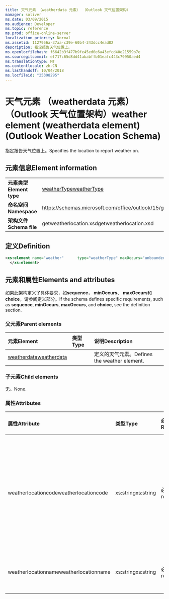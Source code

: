 ```yaml
---
title: 天气元素 （weatherdata 元素） （Outlook 天气位置架构）
manager: soliver
ms.date: 03/09/2015
ms.audience: Developer
ms.topic: reference
ms.prod: office-online-server
localization_priority: Normal
ms.assetid: 1127956a-37aa-c39e-60b4-343dcc4ead82
description: 指定报告天气位置上。
ms.openlocfilehash: f6642b3f477b9fe45ed0e6a43efcd40e21559b7e
ms.sourcegitcommit: ef717c65d8dd41ababffb01eafc443c79950aed4
ms.translationtype: MT
ms.contentlocale: zh-CN
ms.lasthandoff: 10/04/2018
ms.locfileid: "25398295"
---
```

# <a name="weather-element-weatherdata-element-outlook-weather-location-schema"></a><span data-ttu-id="b3f0c-103">天气元素 （weatherdata 元素） （Outlook 天气位置架构）</span><span class="sxs-lookup"><span data-stu-id="b3f0c-103">weather element (weatherdata element) (Outlook Weather Location Schema)</span></span>

<span data-ttu-id="b3f0c-104">指定报告天气位置上。</span><span class="sxs-lookup"><span data-stu-id="b3f0c-104">Specifies the location to report weather on.</span></span>
  
## <a name="element-information"></a><span data-ttu-id="b3f0c-105">元素信息</span><span class="sxs-lookup"><span data-stu-id="b3f0c-105">Element information</span></span>

|||
|:-----|:-----|
|<span data-ttu-id="b3f0c-106">**元素类型**</span><span class="sxs-lookup"><span data-stu-id="b3f0c-106">**Element type**</span></span> <br/> |[<span data-ttu-id="b3f0c-107">weatherType</span><span class="sxs-lookup"><span data-stu-id="b3f0c-107">weatherType</span></span>](weathertype-complextype-outlook-weather-location-schema.md) <br/> |
|<span data-ttu-id="b3f0c-108">**命名空间**</span><span class="sxs-lookup"><span data-stu-id="b3f0c-108">**Namespace**</span></span> <br/> |https://schemas.microsoft.com/office/outlook/15/getweatherlocation.xsd  <br/> |
|<span data-ttu-id="b3f0c-109">**架构文件**</span><span class="sxs-lookup"><span data-stu-id="b3f0c-109">**Schema file**</span></span> <br/> |<span data-ttu-id="b3f0c-110">getweatherlocation.xsd</span><span class="sxs-lookup"><span data-stu-id="b3f0c-110">getweatherlocation.xsd</span></span>  <br/> |
   
## <a name="definition"></a><span data-ttu-id="b3f0c-111">定义</span><span class="sxs-lookup"><span data-stu-id="b3f0c-111">Definition</span></span>

```XML
<xs:element name="weather"      type="weatherType" maxOccurs="unbounded"    >
  </xs:element>  

```

## <a name="elements-and-attributes"></a><span data-ttu-id="b3f0c-112">元素和属性</span><span class="sxs-lookup"><span data-stu-id="b3f0c-112">Elements and attributes</span></span>

<span data-ttu-id="b3f0c-113">如果此架构定义了具体要求，如**sequence**， **minOccurs**、 **maxOccurs**和**choice**，请参阅定义部分。</span><span class="sxs-lookup"><span data-stu-id="b3f0c-113">If the schema defines specific requirements, such as **sequence**, **minOccurs**, **maxOccurs**, and **choice**, see the definition section.</span></span> 
  
### <a name="parent-elements"></a><span data-ttu-id="b3f0c-114">父元素</span><span class="sxs-lookup"><span data-stu-id="b3f0c-114">Parent elements</span></span>

|<span data-ttu-id="b3f0c-115">**元素**</span><span class="sxs-lookup"><span data-stu-id="b3f0c-115">**Element**</span></span>|<span data-ttu-id="b3f0c-116">**类型**</span><span class="sxs-lookup"><span data-stu-id="b3f0c-116">**Type**</span></span>|<span data-ttu-id="b3f0c-117">**说明**</span><span class="sxs-lookup"><span data-stu-id="b3f0c-117">**Description**</span></span>|
|:-----|:-----|:-----|
|[<span data-ttu-id="b3f0c-118">weatherdata</span><span class="sxs-lookup"><span data-stu-id="b3f0c-118">weatherdata</span></span>](weatherdata-element-outlook-weather-location-schema.md) <br/> ||<span data-ttu-id="b3f0c-119">定义的天气元素。</span><span class="sxs-lookup"><span data-stu-id="b3f0c-119">Defines the weather element.</span></span>  <br/> |
   
### <a name="child-elements"></a><span data-ttu-id="b3f0c-120">子元素</span><span class="sxs-lookup"><span data-stu-id="b3f0c-120">Child elements</span></span>

<span data-ttu-id="b3f0c-121">无。</span><span class="sxs-lookup"><span data-stu-id="b3f0c-121">None.</span></span>
  
### <a name="attributes"></a><span data-ttu-id="b3f0c-122">属性</span><span class="sxs-lookup"><span data-stu-id="b3f0c-122">Attributes</span></span>

|<span data-ttu-id="b3f0c-123">**属性**</span><span class="sxs-lookup"><span data-stu-id="b3f0c-123">**Attribute**</span></span>|<span data-ttu-id="b3f0c-124">**类型**</span><span class="sxs-lookup"><span data-stu-id="b3f0c-124">**Type**</span></span>|<span data-ttu-id="b3f0c-125">**必需**</span><span class="sxs-lookup"><span data-stu-id="b3f0c-125">**Required**</span></span>|<span data-ttu-id="b3f0c-126">**说明**</span><span class="sxs-lookup"><span data-stu-id="b3f0c-126">**Description**</span></span>|<span data-ttu-id="b3f0c-127">**可能的值**</span><span class="sxs-lookup"><span data-stu-id="b3f0c-127">**Possible values**</span></span>|
|:-----|:-----|:-----|:-----|:-----|
|<span data-ttu-id="b3f0c-128">weatherlocationcode</span><span class="sxs-lookup"><span data-stu-id="b3f0c-128">weatherlocationcode</span></span>  <br/> |<span data-ttu-id="b3f0c-129">xs:string</span><span class="sxs-lookup"><span data-stu-id="b3f0c-129">xs:string</span></span>  <br/> |<span data-ttu-id="b3f0c-130">必需</span><span class="sxs-lookup"><span data-stu-id="b3f0c-130">required</span></span>  <br/> |<span data-ttu-id="b3f0c-131">指定与要区分具有相同名称的多个位置的位置相关联的代码。</span><span class="sxs-lookup"><span data-stu-id="b3f0c-131">Specifies a code that is associated with the location to distinguish multiple locations with the same name.</span></span>  <br/> |<span data-ttu-id="b3f0c-132">类型将一个值</span><span class="sxs-lookup"><span data-stu-id="b3f0c-132">A value of the type xs:string</span></span>  <br/> |
|<span data-ttu-id="b3f0c-133">weatherlocationname</span><span class="sxs-lookup"><span data-stu-id="b3f0c-133">weatherlocationname</span></span>  <br/> |<span data-ttu-id="b3f0c-134">xs:string</span><span class="sxs-lookup"><span data-stu-id="b3f0c-134">xs:string</span></span>  <br/> |<span data-ttu-id="b3f0c-135">必需</span><span class="sxs-lookup"><span data-stu-id="b3f0c-135">required</span></span>  <br/> |<span data-ttu-id="b3f0c-136">指定的位置的名称。</span><span class="sxs-lookup"><span data-stu-id="b3f0c-136">Specifies the name of the location.</span></span>  <br/> |<span data-ttu-id="b3f0c-137">类型将一个值</span><span class="sxs-lookup"><span data-stu-id="b3f0c-137">A value of the type xs:string</span></span>  <br/> |
   

